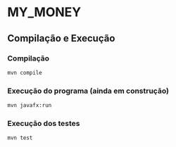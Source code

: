 # MY_MONEY

## Compilação e Execução

### Compilação
```sh
mvn compile
```

### Execução do programa (ainda em construção)
```sh
mvn javafx:run
```

### Execução dos testes
```sh
mvn test
```
